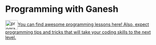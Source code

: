 # Programming with Ganesh


<a href="https://www.youtube.com/channel/UCXhvVTaw3a8onPxwv2TbwUw" target="blank"><img align="center" src="https://cdn.jsdelivr.net/npm/simple-icons@3.0.1/icons/youtube.svg" alt="programming with ganesh" height="30" width="40" />You can find awesome programming lessons here! Also, expect programming tips and tricks that will take your coding skills to the next level.</a>
